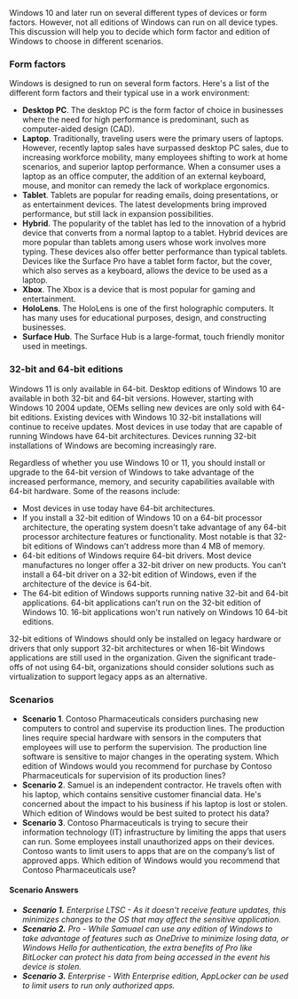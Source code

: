 Windows 10 and later run on several different types of devices or form factors. However, not all editions of Windows can run on all device types. This discussion will help you to decide which form factor and edition of Windows to choose in different scenarios.

### Form factors

Windows is designed to run on several form factors. Here's a list of the different form factors and their typical use in a work environment:

 -  **Desktop PC**. The desktop PC is the form factor of choice in businesses where the need for high performance is predominant, such as computer-aided design (CAD).
 -  **Laptop**. Traditionally, traveling users were the primary users of laptops. However, recently laptop sales have surpassed desktop PC sales, due to increasing workforce mobility, many employees shifting to work at home scenarios, and superior laptop performance. When a consumer uses a laptop as an office computer, the addition of an external keyboard, mouse, and monitor can remedy the lack of workplace ergonomics.
 -  **Tablet**. Tablets are popular for reading emails, doing presentations, or as entertainment devices. The latest developments bring improved performance, but still lack in expansion possibilities.
 -  **Hybrid**. The popularity of the tablet has led to the innovation of a hybrid device that converts from a normal laptop to a tablet. Hybrid devices are more popular than tablets among users whose work involves more typing. These devices also offer better performance than typical tablets. Devices like the Surface Pro have a tablet form factor, but the cover, which also serves as a keyboard, allows the device to be used as a laptop.
 -  **Xbox**. The Xbox is a device that is most popular for gaming and entertainment.
 -  **HoloLens**. The HoloLens is one of the first holographic computers. It has many uses for educational purposes, design, and constructing businesses.
 -  **Surface Hub**. The Surface Hub is a large-format, touch friendly monitor used in meetings.

### 32-bit and 64-bit editions

Windows 11 is only available in 64-bit. Desktop editions of Windows 10 are available in both 32-bit and 64-bit versions. However, starting with Windows 10 2004 update, OEMs selling new devices are only sold with 64-bit editions. Existing devices with Windows 10 32-bit installations will continue to receive updates. Most devices in use today that are capable of running Windows have 64-bit architectures. Devices running 32-bit installations of Windows are becoming increasingly rare.

Regardless of whether you use Windows 10 or 11, you should install or upgrade to the 64-bit version of Windows to take advantage of the increased performance, memory, and security capabilities available with 64-bit hardware. Some of the reasons include:

 -  Most devices in use today have 64-bit architectures.
 -  If you install a 32-bit edition of Windows 10 on a 64-bit processor architecture, the operating system doesn't take advantage of any 64-bit processor architecture features or functionality. Most notable is that 32-bit editions of Windows can’t address more than 4 MB of memory.
 -  64-bit editions of Windows require 64-bit drivers. Most device manufactures no longer offer a 32-bit driver on new products. You can’t install a 64-bit driver on a 32-bit edition of Windows, even if the architecture of the device is 64-bit.
 -  The 64-bit edition of Windows supports running native 32-bit and 64-bit applications. 64-bit applications can’t run on the 32-bit edition of Windows 10. 16-bit applications won't run natively on Windows 10 64-bit editions.

32-bit editions of Windows should only be installed on legacy hardware or drivers that only support 32-bit architectures or when 16-bit Windows applications are still used in the organization. Given the significant trade-offs of not using 64-bit, organizations should consider solutions such as virtualization to support legacy apps as an alternative.

### Scenarios

 -  **Scenario 1**. Contoso Pharmaceuticals considers purchasing new computers to control and supervise its production lines. The production lines require special hardware with sensors in the computers that employees will use to perform the supervision. The production line software is sensitive to major changes in the operating system. Which edition of Windows would you recommend for purchase by Contoso Pharmaceuticals for supervision of its production lines?
 -  **Scenario 2**. Samuel is an independent contractor. He travels often with his laptop, which contains sensitive customer financial data. He's concerned about the impact to his business if his laptop is lost or stolen. Which edition of Windows would be best suited to protect his data?
 -  **Scenario 3**. Contoso Pharmaceuticals is trying to secure their information technology (IT) infrastructure by limiting the apps that users can run. Some employees install unauthorized apps on their devices. Contoso wants to limit users to apps that are on the company’s list of approved apps. Which edition of Windows would you recommend that Contoso Pharmaceuticals use?

#### **Scenario Answers**

 -  ***Scenario 1.** Enterprise LTSC - As it doesn't receive feature updates, this minimizes changes to the OS that may affect the sensitive application.*
 -  ***Scenario 2.** Pro - While Samuael can use any edition of Windows to take advantage of features such as OneDrive to minimize losing data, or Windows Hello for authentication, the extra benefits of Pro like BitLocker can protect his data from being accessed in the event his device is stolen.*
 -  ***Scenario 3.** Enterprise - With Enterprise edition, AppLocker can be used to limit users to run only authorized apps.*
